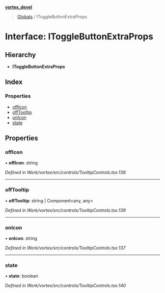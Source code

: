 **[vortex_devel](../README.md)**

> [Globals](../globals.md) / IToggleButtonExtraProps

# Interface: IToggleButtonExtraProps

## Hierarchy

* **IToggleButtonExtraProps**

## Index

### Properties

* [offIcon](itogglebuttonextraprops.md#officon)
* [offTooltip](itogglebuttonextraprops.md#offtooltip)
* [onIcon](itogglebuttonextraprops.md#onicon)
* [state](itogglebuttonextraprops.md#state)

## Properties

### offIcon

•  **offIcon**: string

*Defined in Work/vortex/src/controls/TooltipControls.tsx:138*

___

### offTooltip

•  **offTooltip**: string \| Component\<any, any>

*Defined in Work/vortex/src/controls/TooltipControls.tsx:139*

___

### onIcon

•  **onIcon**: string

*Defined in Work/vortex/src/controls/TooltipControls.tsx:137*

___

### state

•  **state**: boolean

*Defined in Work/vortex/src/controls/TooltipControls.tsx:140*
